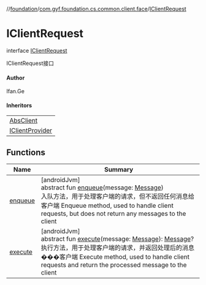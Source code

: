 //[foundation](../../../index.md)/[com.gyf.foundation.cs.common.client.face](../index.md)/[IClientRequest](index.md)

# IClientRequest

interface [IClientRequest](index.md)

IClientRequest接口

#### Author

Ifan.Ge

#### Inheritors

| |
|---|
| [AbsClient](../../com.gyf.foundation.cs.common.client/-abs-client/index.md) |
| [IClientProvider](../-i-client-provider/index.md) |

## Functions

| Name | Summary |
|---|---|
| [enqueue](enqueue.md) | [androidJvm]<br>abstract fun [enqueue](enqueue.md)(message: [Message](https://developer.android.com/reference/kotlin/android/os/Message.html))<br>入队方法，用于处理客户端的请求，但不返回任何消息给客户端 Enqueue method, used to handle client requests, but does not return any messages to the client |
| [execute](execute.md) | [androidJvm]<br>abstract fun [execute](execute.md)(message: [Message](https://developer.android.com/reference/kotlin/android/os/Message.html)): [Message](https://developer.android.com/reference/kotlin/android/os/Message.html)?<br>执行方法，用于处理客户端的请求，并返回处理后的消息���客户端 Execute method, used to handle client requests and return the processed message to the client |
